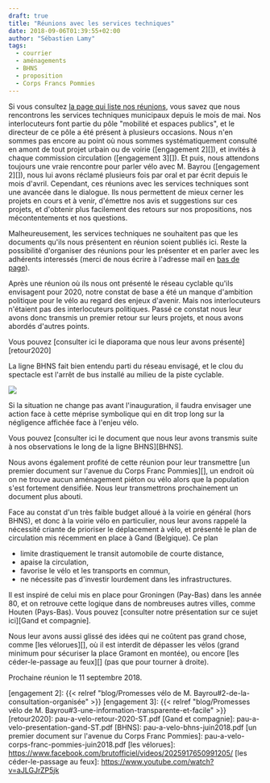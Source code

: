 ```yaml
---
draft: true
title: "Réunions avec les services techniques"
date: 2018-09-06T01:39:55+02:00
author: "Sébastien Lamy"
tags:  
  - courrier
  - aménagements
  - BHNS
  - proposition
  - Corps Francs Pommies
---
```


Si vous consultez [la page qui liste nos réunions][], vous savez que nous
rencontrons les services techniques municipaux depuis le mois de mai.  Nos
interlocuteurs font partie du pôle "mobilité et espaces publics", et le
directeur de ce pôle a été présent à plusieurs occasions. Nous n'en sommes pas
encore au point où nous sommes systématiquement consulté en amont de tout projet
urbain ou de voirie ([engagement 2][]), et invités à chaque commission
circulation ([engagement 3][]). Et puis, nous attendons toujours une vraie
rencontre pour parler vélo avec M. Bayrou ([engagement 2][]), nous lui avons
réclamé plusieurs fois par oral et par écrit depuis le mois d'avril. Cependant,
ces réunions avec les services techniques sont une avancée dans le dialogue. Ils
nous permettent de mieux cerner les projets en cours et à venir, d'émettre nos
avis et suggestions sur ces projets, et d'obtenir plus facilement des retours sur 
nos propositions, nos mécontentements et nos questions.

Malheureusement, les services techniques ne souhaitent pas que les documents
qu'ils nous présentent en réunion soient publiés ici. Reste la possibilité
d'organiser des réunions pour les présenter et en parler avec les adhérents
interessés (merci de nous écrire à l'adresse mail en [bas de page](#footer)).

Après une réunion où ils nous ont présenté le réseau cyclable qu'ils envisagent
pour 2020, notre constat de base a été un manque d'ambition politique pour le
vélo au regard des enjeux d'avenir. Mais nos interlocuteurs n'étaient pas des
interlocuteurs politiques. Passé ce constat nous leur avons donc transmis un
premier retour sur leurs projets, et nous avons abordés d'autres points.

Vous pouvez [consulter ici le diaporama que nous leur avons présenté][retour2020]

La ligne BHNS fait bien entendu parti du réseau envisagé, et le clou du spectacle 
est l'arrêt de bus installé au milieu de la piste cyclable. 

![](piste-arret_bus.jpg)

Si la situation ne  change pas avant l'inauguration, il faudra envisager une
action face à cette méprise symbolique qui en dit trop long sur la négligence
affichée face à l'enjeu vélo.

Vous pouvez [consulter ici le document que nous leur avons transmis suite à nos
observations le long de la ligne BHNS][BHNS].

Nous avons également profité de cette réunion pour leur transmettre [un premier
document sur l'avenue du Corps Franc Pommies][], un endroit où on ne trouve aucun
aménagement piéton ou vélo alors que la population s'est fortement densifiée.
Nous leur transmettrons prochainement un document plus abouti.

Face au constat d'un très faible budget alloué à la voirie en général (hors
BHNS), et donc à la voirie vélo en particulier, nous leur avons rappelé la
nécessité criante de prioriser le déplacement à vélo, et présenté le plan de
circulation mis récemment en place à Gand (Belgique). Ce plan

* limite drastiquement le transit automobile de courte distance,
* apaise la circulation,
* favorise le vélo et les transports en commun,
* ne nécessite pas d'investir lourdement dans les infrastructures.

Il est inspiré de celui mis en place pour Groningen (Pay-Bas) dans les année 80,
et on retrouve cette logique dans de nombreuses autres villes, comme Houten
(Pays-Bas). Vous pouvez [consulter notre présentation sur ce sujet ici][Gand et compagnie].


Nous leur avons aussi glissé des idées qui ne coûtent pas grand chose, comme
[les vélorues][], où il est interdit de dépasser les vélos (grand minimum pour
sécuriser la place Gramont en montée), ou encore [les céder-le-passage au
feux][] (pas que pour tourner à droite).

Prochaine réunion le 11 septembre 2018.


[la page qui liste nos réunions]: /ca/2018/#reunions
[engagement 2]: {{< relref "blog/Promesses vélo de M. Bayrou#2-de-la-consultation-organisée" >}}
[engagement 3]: {{< relref "blog/Promesses vélo de M. Bayrou#3-une-information-transparente-et-facile" >}} 
[retour2020]: pau-a-velo-retour-2020-ST.pdf
[Gand et compagnie]: pau-a-velo-presentation-gand-ST.pdf
[BHNS]: pau-a-velo-bhns-juin2018.pdf
[un premier document sur l'avenue du Corps Franc Pommies]: pau-a-velo-corps-franc-pommies-juin2018.pdf
[les vélorues]: https://www.facebook.com/brutofficiel/videos/2025917650991205/
[les céder-le-passage au feux]: https://www.youtube.com/watch?v=aJLGJrZP5jk
